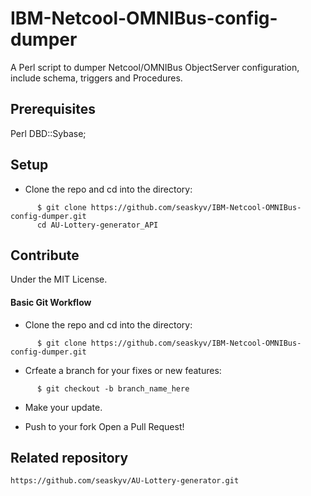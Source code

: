 # IBM-Netcool-OMNIBus-config-dumper
A Perl script to dumper Netcool/OMNIBus ObjectServer configuration, include schema, triggers and Procedures.

## Prerequisites
Perl DBD::Sybase;

## Setup

- Clone the repo and cd into the directory:

```
      $ git clone https://github.com/seaskyv/IBM-Netcool-OMNIBus-config-dumper.git
      cd AU-Lottery-generator_API
```

## Contribute
Under the MIT License. 

#### Basic Git Workflow

- Clone the repo and cd into the directory:

```
      $ git clone https://github.com/seaskyv/IBM-Netcool-OMNIBus-config-dumper.git
```

- Crfeate a branch for your fixes or new features:

```
      $ git checkout -b branch_name_here
```

- Make your update.

- Push to your fork Open a Pull Request!

## Related repository
```https://github.com/seaskyv/AU-Lottery-generator.git```

